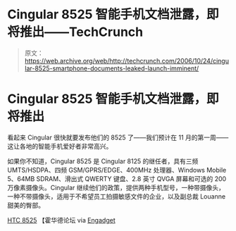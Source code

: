 # Cingular 8525 智能手机文档泄露，即将推出——TechCrunch

> 原文：<https://web.archive.org/web/http://techcrunch.com/2006/10/24/cingular-8525-smartphone-documents-leaked-launch-imminent/>

# Cingular 8525 智能手机文档泄露，即将推出

看起来 Cingular 很快就要发布他们的 8525 了——我们预计在 11 月的第一周——这让各地的智能手机爱好者非常高兴。

如果你不知道，Cingular 8525 是 Cingular 8125 的继任者，具有三频 UMTS/HSDPA、四频 GSM/GPRS/EDGE、400MHz 处理器、Windows Mobile 5、64MB SDRAM、滑出式 QWERTY 键盘、2.8 英寸 QVGA 屏幕和可选的 200 万像素摄像头。Cingular 继续他们的政策，提供两种手机型号，一种带摄像头，一种不带摄像头，适用于不希望员工拍摄敏感文件的企业，以及副总裁 Louanne 甜美的臀部。

[HTC 8525](https://web.archive.org/web/20201205234756/http://www.howardforums.com/showthread.php?t=945066&page=74&pp=30) 【霍华德论坛 via [Engadget](https://web.archive.org/web/20201205234756/http://www.engadget.com/2006/10/24/cingular-8525-spotted-again/)